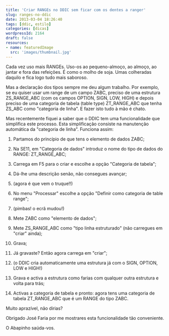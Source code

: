 ```yaml
---
title: 'Criar RANGEs no DDIC sem ficar com os dentes a ranger'
slug: ranges-no-ddic
date: 2013-03-04 18:26:40
tags: [ddic, estilo]
categories: [dicas]
wordpressId: 2164
draft: false
resources:
- name: featuredImage
  src: 'images/thumbnail.jpg'
---
```

Cada vez uso mais RANGEs. Uso-os ao pequeno-almoço, ao almoço, ao jantar e fora das refeições. É como o molho de soja. Umas colheradas daquilo e fica logo tudo mais saboroso.

<!--more-->

Mas a declaração dos tipos sempre me deu algum trabalho. Por exemplo, se eu quiser usar um range de um campo ZABC, preciso de uma estrutura ZS_RANGE_ABC (com os campos OPTION, SIGN, LOW, HIGH) e depois preciso de uma categoria de tabela (table type) ZT_RANGE_ABC que tenha ZS_ABC como "categoria de linha". E fazer isto tudo à mão é chato.

Mas recentemente fiquei a saber que o DDIC tem uma funcionalidade que simplifica este processo. Esta simplificação consiste na manutenção automática da "categoria de linha". Funciona assim:

  1. Partamos do princípio de que tens o elemento de dados ZABC;

  2. Na SE11, em "Categoria de dados" introduz o nome do tipo de dados do RANGE: ZT_RANGE_ABC;

  3. Carrega em F5 para o criar e escolhe a opção "Categoria de tabela";

  4. Dá-lhe uma descrição senão, não consegues avançar;

  5. (agora é que vem o truque!!)

  6. No menu "Processar" escolhe a opção "Definir como categoria de table range";

  7. (pimbas! o ecrã mudou!)

  8. Mete ZABC como "elemento de dados";

  9. Mete ZS_RANGE_ABC como "tipo linha estruturado" (não carregues em "criar" ainda);

  10. Grava;

  11. Já gravaste? Então agora carrega em "criar";

  12. (o DDIC cria automaticamente uma estrutura já com o SIGN, OPTION, LOW e HIGH!)

  13. Grava e activa a estrutura como farias com qualquer outra estrutura e volta para trás;

  14. Activas a categoria de tabela e pronto: agora tens uma categoria de tabela ZT_RANGE_ABC que é um RANGE do tipo ZABC.

Muito aprazível, não dirias?

Obrigado José Faria por me mostrares esta funcionalidade tão conveniente.

O Abapinho saúda-vos.
